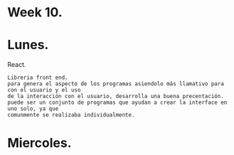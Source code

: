 # Week 10.
# Lunes.

React.

    Libreria front end.
    para genera el aspecto de los programas asiendolo más llamativo para con el usuario y el uso
    de la interacción con el usuario, desarrolla una buena precentación.
    puede ser un conjunto de programas que ayudan a crear la interface en uno solo, ya que 
    comunmente se realizaba individualmente.

# Miercoles.

